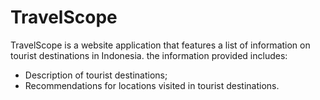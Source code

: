 # TravelScope

TravelScope is a website application that features a list of information on tourist destinations in Indonesia. the information provided includes:

- Description of tourist destinations;
- Recommendations for locations visited in tourist destinations.
